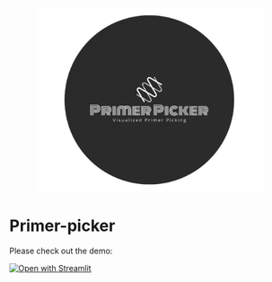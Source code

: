 <div align=center><a href='https://static.streamlit.io/badges/streamlit_badge_black_white.svg)](http://52.15.85.82:8501'><img src="https://github.com/ShuXingYu94/Primer-picker/blob/master/Icon/black%20on%20white.png" height="330px" /></a></div>

# Primer-picker

Please check out the demo: 

[![Open with Streamlit](https://static.streamlit.io/badges/streamlit_badge_black_white.svg)](http://52.15.85.82:8501)
